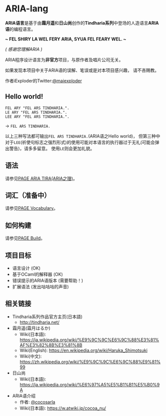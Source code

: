 # ARIA-lang

**ARIA语言**是基于由**霜月遥**和**日山尚**创作的**Tindharia系列**中登场的人造语言**ARIA语**的编程语言。

**~ FEL SHIRY LA WEL FERY ARIA, SYUA FEL FEARY WEL. ~**

*( 感谢您理解ARIA )*

ARIA程序设计语言为**非官方**项目，与原作者及唱片公司无关。

如果发现本项目中关于ARIA语的误解、笔误或是对本项目感兴趣，
请不吝赐教。

作者iExploder的Twitter:[@maiexploder](https://twitter.com/maiexploder)

## Hello world!
```
FEL ARY "FEL ARS TINDHARIA.".
LE ARY "FEL ARS TINDHARIA.".
LEE ARY "FEL ARS TINDHARIA.".
```
-> `FEL ARS TINDHARIA.`

以上三种写法都可输出`FEL ARS TINDHARIA.`(ARIA语之Hello world)，
但第三种中对于`LEE`(祈使句标志之强烈形式)的使用可能对本语言的执行器过于无礼(可能会弹出警告)，请多多留意。
使用`LE`则会更加礼貌。

## 语法

请参见[PAGE ARIA TIRA(ARIA之理)](aria_tira.md)。

## 词汇（准备中）

请参见[PAGE Vocabulary](vocabulary.md)。

## 如何构建

请参见[PAGE Build](build.md)。

## 项目目标

* 语言设计 (OK)
* 基于OCaml的解释器 (OK)
* 错误提示的ARIA语版本 (需要帮助！)
* 扩展语法 (发出咕咕咕的声音)

## 相关链接

* Tindharia系列作品官方主页(日本語)
  * <http://tindharia.net/>
* 霜月遥(霜月はるか)
  * Wiki(日本語): <https://ja.wikipedia.org/wiki/%E9%9C%9C%E6%9C%88%E3%81%AF%E3%82%8B%E3%81%8B>
  * Wiki(English): <https://en.wikipedia.org/wiki/Haruka_Shimotsuki>
  * Wiki(中文): <https://zh.wikipedia.org/wiki/%E9%9C%9C%E6%9C%88%E9%81%99>
* 日山尚
  * Wiki(日本語): <https://ja.wikipedia.org/wiki/%E6%97%A5%E5%B1%B1%E5%B0%9A>
* ARIA语介绍
  * 作者: [@cocosarla](https://twitter.com/cocosarla)
  * Wiki(日本語): <https://w.atwiki.jp/cocoa_nu/>
